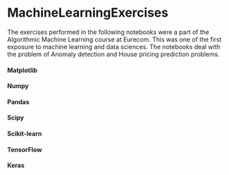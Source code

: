 # MachineLearningExercises
The exercises performed in the following notebooks were a part of the Algorithmic Machine Learning course at Eurecom. This was one of the first exposure to machine learning and data sciences. The notebooks deal with the problem of Anomaly detection and House pricing prediction problems.

#### Matplotlib
#### Numpy
#### Pandas
#### Scipy
#### Scikit-learn
#### TensorFlow
#### Keras
